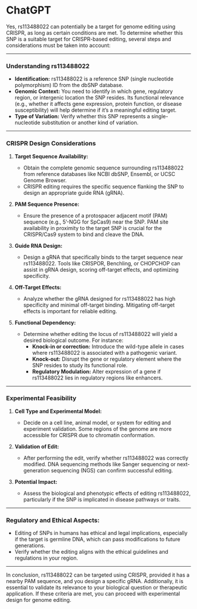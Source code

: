 # ChatGPT

Yes, rs113488022 can potentially be a target for genome editing using CRISPR, as long as certain conditions are met. To determine whether this SNP is a suitable target for CRISPR-based editing, several steps and considerations must be taken into account:

---

### **Understanding rs113488022**
- **Identification:** rs113488022 is a reference SNP (single nucleotide polymorphism) ID from the dbSNP database.
- **Genomic Context:** You need to identify in which gene, regulatory region, or intergenic location the SNP resides. Its functional relevance (e.g., whether it affects gene expression, protein function, or disease susceptibility) will help determine if it’s a meaningful editing target.
- **Type of Variation:** Verify whether this SNP represents a single-nucleotide substitution or another kind of variation.

---

### **CRISPR Design Considerations**
1. **Target Sequence Availability:**
   - Obtain the complete genomic sequence surrounding rs113488022 from reference databases like NCBI dbSNP, Ensembl, or UCSC Genome Browser.
   - CRISPR editing requires the specific sequence flanking the SNP to design an appropriate guide RNA (gRNA).

2. **PAM Sequence Presence:**
   - Ensure the presence of a protospacer adjacent motif (PAM) sequence (e.g., 5’-NGG for SpCas9) near the SNP. PAM site availability in proximity to the target SNP is crucial for the CRISPR/Cas9 system to bind and cleave the DNA.

3. **Guide RNA Design:**
   - Design a gRNA that specifically binds to the target sequence near rs113488022. Tools like CRISPOR, Benchling, or CHOPCHOP can assist in gRNA design, scoring off-target effects, and optimizing specificity.

4. **Off-Target Effects:**
   - Analyze whether the gRNA designed for rs113488022 has high specificity and minimal off-target binding. Mitigating off-target effects is important for reliable editing.

5. **Functional Dependency:**
   - Determine whether editing the locus of rs113488022 will yield a desired biological outcome. For instance:
     - **Knock-in or correction:** Introduce the wild-type allele in cases where rs113488022 is associated with a pathogenic variant.
     - **Knock-out:** Disrupt the gene or regulatory element where the SNP resides to study its functional role.
     - **Regulatory Modulation:** Alter expression of a gene if rs113488022 lies in regulatory regions like enhancers.

---

### **Experimental Feasibility**
1. **Cell Type and Experimental Model:**
   - Decide on a cell line, animal model, or system for editing and experiment validation. Some regions of the genome are more accessible for CRISPR due to chromatin conformation.

2. **Validation of Edit:**
   - After performing the edit, verify whether rs113488022 was correctly modified. DNA sequencing methods like Sanger sequencing or next-generation sequencing (NGS) can confirm successful editing.

3. **Potential Impact:**
   - Assess the biological and phenotypic effects of editing rs113488022, particularly if the SNP is implicated in disease pathways or traits.

---

### **Regulatory and Ethical Aspects:**
- Editing of SNPs in humans has ethical and legal implications, especially if the target is germline DNA, which can pass modifications to future generations.
- Verify whether the editing aligns with the ethical guidelines and regulations in your region.

---

In conclusion, rs113488022 can be targeted using CRISPR, provided it has a nearby PAM sequence, and you design a specific gRNA. Additionally, it is essential to validate its relevance to your biological question or therapeutic application. If these criteria are met, you can proceed with experimental design for genome editing.